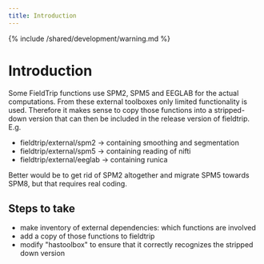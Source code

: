 ```yaml
---
title: Introduction
---
```


{% include /shared/development/warning.md %}

# Introduction

Some FieldTrip functions use SPM2, SPM5 and EEGLAB for the actual computations. From these external toolboxes only limited functionality is used. Therefore it makes sense to copy those functions into a stripped-down version that can then be included in the release version of fieldtrip. E.g.

- fieldtrip/external/spm2 -> containing smoothing and segmentation
- fieldtrip/external/spm5 -> containing reading of nifti
- fieldtrip/external/eeglab -> containing runica

Better would be to get rid of SPM2 altogether and migrate SPM5 towards SPM8, but that requires real coding.

## Steps to take

- make inventory of external dependencies: which functions are involved
- add a copy of those functions to fieldtrip
- modify "hastoolbox" to ensure that it correctly recognizes the stripped down version

